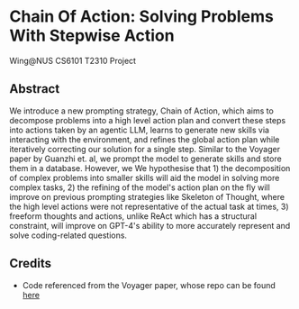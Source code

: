 # Chain Of Action: Solving Problems With Stepwise Action
Wing@NUS CS6101 T2310 Project

## Abstract
We introduce a new prompting strategy, Chain of Action, which aims to decompose problems into a high level action plan and convert these steps into actions taken by an agentic LLM, learns to generate new skills via interacting with the environment, and refines the global action plan while iteratively correcting our solution for a single step.  Similar to the Voyager paper by Guanzhi et. al, we prompt the model to generate skills and store them in a database. However, we  We hypothesise that 1) the decomposition of complex problems into smaller skills will aid the model in solving more complex tasks, 2) the refining of the model's action plan on the fly will improve on previous prompting strategies like Skeleton of Thought, where the high level actions were not representative of the actual task at times, 3)  freeform thoughts and actions, unlike ReAct which has a structural constraint, will improve on GPT-4's ability to more accurately represent and solve coding-related questions. 

## Credits
- Code referenced from the Voyager paper, whose repo can be found [here](https://github.com/MineDojo/Voyager) 
